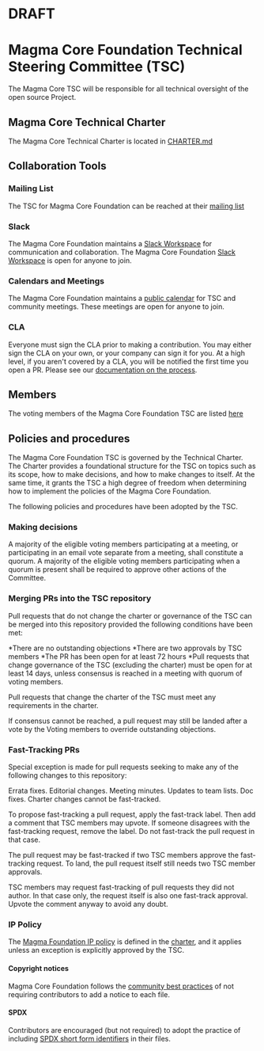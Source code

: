 # DRAFT

# Magma Core Foundation Technical Steering Committee (TSC)

The Magma Core TSC will be responsible for all technical oversight of the open source Project.

## Magma Core Technical Charter

The Magma Core Technical Charter is located in [CHARTER.md](CHARTER.md)

## Collaboration Tools

### Mailing List

The TSC for Magma Core Foundation can be reached at their [mailing list](https://lists.magmacore.org/g/magma-tsc)


### Slack

The Magma Core Foundation maintains a [Slack Workspace](https://join.slack.com/t/magmacore/shared_invite/zt-g76zkofr-g6~jYiS3KRzC9qhAISUC2A) for communication and collaboration. The Magma Core Foundation [Slack Workspace](https://join.slack.com/t/magmacore/shared_invite/zt-g76zkofr-g6~jYiS3KRzC9qhAISUC2A) is open for anyone to join.


### Calendars and Meetings

The Magma Core Foundation maintains a [public calendar](https://calendar.google.com/calendar/embed?src=c_gbiu1t7a67ika1th2smldeh19s%40group.calendar.google.com&ctz=America%2FChicago) for TSC and community meetings. These meetings are open for anyone to join.


### CLA

Everyone must sign the CLA prior to making a contribution. You may either sign the CLA on your own, or your company can sign it for you. At a high level, if you aren't covered by a CLA, you will be notified the first time you open a PR. Please see our [documentation on the process](./CLA.md).

## Members

The voting members of the Magma Core Foundation TSC are listed [here](https://github.com/magma/Governance/wiki/Magma-TSC-Members)

## Policies and procedures

The Magma Core Foundation TSC is governed by the Technical Charter. The Charter provides a foundational structure for the TSC on topics such as its scope, how to make decisions, and how to make changes to itself. At the same time, it grants the TSC a high degree of freedom when determining how to implement the policies of the Magma Core Foundation.

The following policies and procedures have been adopted by the TSC.

### Making decisions

A majority of the eligible voting members participating at a meeting, or participating in an email vote separate from a meeting, shall constitute a quorum. A majority of the eligible voting members participating when a quorum is present shall be required to approve other actions of the Committee.

### Merging PRs into the TSC repository

Pull requests that do not change the charter or governance of the TSC can be merged into this repository provided the following conditions have been met:

*There are no outstanding objections
*There are two approvals by TSC members
*The PR has been open for at least 72 hours
*Pull requests that change governance of the TSC (excluding the charter) must be open for at least 14 days, unless consensus is reached in a meeting with quorum of voting members.

Pull requests that change the charter of the TSC must meet any requirements in the charter.

If consensus cannot be reached, a pull request may still be landed after a vote by the Voting members to override outstanding objections.

### Fast-Tracking PRs

Special exception is made for pull requests seeking to make any of the following changes to this repository:

Errata fixes.
Editorial changes.
Meeting minutes.
Updates to team lists.
Doc fixes.
Charter changes cannot be fast-tracked.

To propose fast-tracking a pull request, apply the fast-track label. Then add a comment that TSC members may upvote. If someone disagrees with the fast-tracking request, remove the label. Do not fast-track the pull request in that case.

The pull request may be fast-tracked if two TSC members approve the fast-tracking request. To land, the pull request itself still needs two TSC member approvals.

TSC members may request fast-tracking of pull requests they did not author. In that case only, the request itself is also one fast-track approval. Upvote the comment anyway to avoid any doubt.

### IP Policy

The [Magma Foundation IP policy](https://github.com/magma/tsc/blob/master/CHARTER.md#7-intellectual-property-policy) is defined in the [charter](CHARTER.md), and it applies unless an exception is explicitly approved by the TSC.

#### Copyright notices

Magma Core Foundation follows the [community best practices](https://www.linuxfoundation.org/blog/2020/01/copyright-notices-in-open-source-software-projects/) of not requiring contributors to add a notice to each file.

#### SPDX

Contributors are encouraged (but not required) to adopt the practice of including [SPDX short form identifiers](https://spdx.org/ids-how) in their files.
